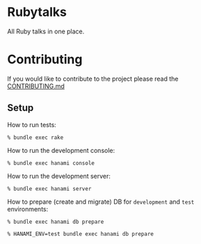 # Rubytalks

All Ruby talks in one place.

# Contributing
If you would like to contribute to the project please read the [CONTRIBUTING.md](https://gitlab.com/kova1/rubytalks/blob/master/CONTRIBUTING.md)

## Setup

How to run tests:

```
% bundle exec rake
```

How to run the development console:

```
% bundle exec hanami console
```

How to run the development server:

```
% bundle exec hanami server
```

How to prepare (create and migrate) DB for `development` and `test` environments:

```
% bundle exec hanami db prepare

% HANAMI_ENV=test bundle exec hanami db prepare
```
